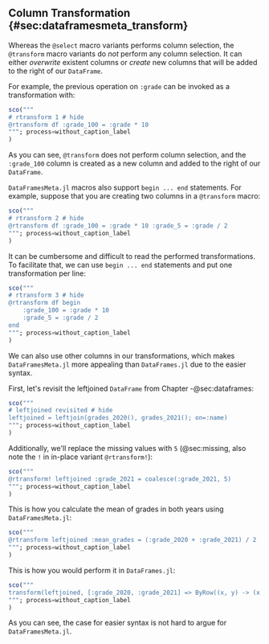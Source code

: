 ## Column Transformation {#sec:dataframesmeta_transform}

Whereas the `@select` macro variants performs column selection,
the `@transform` macro variants do _not_ perform any column selection.
It can either _overwrite_ existent columns or _create_ new columns that will be added to the right of our `DataFrame`.

For example, the previous operation on `:grade` can be invoked as a transformation with:

```jl
sco("""
# rtransform 1 # hide
@rtransform df :grade_100 = :grade * 10
"""; process=without_caption_label
)
```

As you can see, `@transform` does not perform column selection,
and the `:grade_100` column is created as a new column and added to the right of our `DataFrame`.

`DataFramesMeta.jl` macros also support `begin ... end` statements.
For example, suppose that you are creating two columns in a `@transform` macro:

```jl
sco("""
# rtransform 2 # hide
@rtransform df :grade_100 = :grade * 10 :grade_5 = :grade / 2
"""; process=without_caption_label
)
```

It can be cumbersome and difficult to read the performed transformations.
To facilitate that, we can use `begin ... end` statements and put one transformation per line:

```jl
sco("""
# rtransform 3 # hide
@rtransform df begin
    :grade_100 = :grade * 10
    :grade_5 = :grade / 2
end
"""; process=without_caption_label
)
```

We can also use other columns in our transformations,
which makes `DataFramesMeta.jl` more appealing than `DataFrames.jl` due to the easier syntax.

First, let's revisit the leftjoined `DataFrame` from Chapter -@sec:dataframes:

```jl
sco("""
# leftjoined revisited # hide
leftjoined = leftjoin(grades_2020(), grades_2021(); on=:name)
"""; process=without_caption_label
)
```

Additionally, we'll replace the missing values with `5` (@sec:missing, also note the `!` in in-place variant `@rtransform!`):

```jl
sco("""
@rtransform! leftjoined :grade_2021 = coalesce(:grade_2021, 5)
"""; process=without_caption_label
)
```

This is how you calculate the mean of grades in both years using `DataFramesMeta.jl`:

```jl
sco("""
@rtransform leftjoined :mean_grades = (:grade_2020 + :grade_2021) / 2
"""; process=without_caption_label
)
```

This is how you would perform it in `DataFrames.jl`:

```jl
sco("""
transform(leftjoined, [:grade_2020, :grade_2021] => ByRow((x, y) -> (x + y) / 2) => :mean_grades)
"""; process=without_caption_label
)
```

As you can see, the case for easier syntax is not hard to argue for `DataFramesMeta.jl`.
